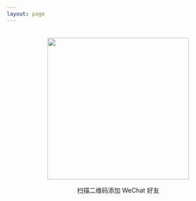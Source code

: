 ```yaml
---
layout: page
---
```


<br>
<img src="/contact/wechat-qrcode.jpg" style="display: block; margin: 0 auto; width: 320px">
<p style="text-align: center">扫描二维码添加 WeChat 好友</p>
<br>
